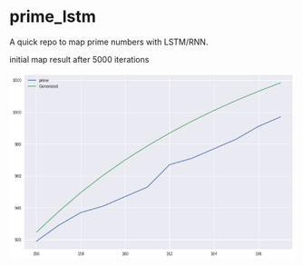 # prime_lstm
A quick repo to map prime numbers with LSTM/RNN. 

initial map result after 5000 iterations

![Alt text](img/pred.png "Predictions")
 